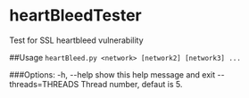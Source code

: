 heartBleedTester
================

Test for SSL heartbleed vulnerability

##Usage
`heartBleed.py <network> [network2] [network3] ...`

###Options:
    -h, --help         show this help message and exit
    --threads=THREADS  Thread number, defaut is 5.
